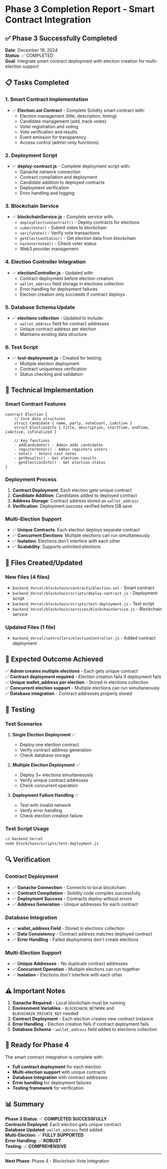 # Phase 3 Completion Report - Smart Contract Integration

## ✅ Phase 3 Successfully Completed

**Date**: December 19, 2024  
**Status**: ✅ COMPLETED  
**Goal**: Integrate smart contract deployment with election creation for multi-election support

## 📋 Tasks Completed

### 1. Smart Contract Implementation
- ✅ **Election.sol Contract** - Complete Solidity smart contract with:
  - Election management (title, description, timing)
  - Candidate management (add, track votes)
  - Voter registration and voting
  - Vote verification and results
  - Event emission for transparency
  - Access control (admin-only functions)

### 2. Deployment Script
- ✅ **deploy-contract.js** - Complete deployment script with:
  - Ganache network connection
  - Contract compilation and deployment
  - Candidate addition to deployed contracts
  - Deployment verification
  - Error handling and logging

### 3. Blockchain Service
- ✅ **blockchainService.js** - Complete service with:
  - `deployElectionContract()` - Deploy contracts for elections
  - `submitVote()` - Submit votes to blockchain
  - `verifyVote()` - Verify vote transactions
  - `getElectionStatus()` - Get election data from blockchain
  - `hasVoterVoted()` - Check voter status
  - Web3 provider management

### 4. Election Controller Integration
- ✅ **electionController.js** - Updated with:
  - Contract deployment before election creation
  - `wallet_address` field storage in elections collection
  - Error handling for deployment failures
  - Election creation only succeeds if contract deploys

### 5. Database Schema Update
- ✅ **elections collection** - Updated to include:
  - `wallet_address` field for contract addresses
  - Unique contract address per election
  - Maintains existing data structure

### 6. Test Script
- ✅ **test-deployment.js** - Created for testing:
  - Multiple election deployment
  - Contract uniqueness verification
  - Status checking and validation

## 🔧 Technical Implementation

### Smart Contract Features
```solidity
contract Election {
    // Core data structures
    struct Candidate { name, party, voteCount, isActive }
    struct ElectionInfo { title, description, startTime, endTime, isActive, isFinalized }
    
    // Key functions
    - addCandidate() - Admin adds candidates
    - registerVoter() - Admin registers voters
    - vote() - Voters cast votes
    - getResults() - Get election results
    - getElectionInfo() - Get election status
}
```

### Deployment Process
1. **Contract Deployment**: Each election gets unique contract
2. **Candidate Addition**: Candidates added to deployed contract
3. **Address Storage**: Contract address stored as `wallet_address`
4. **Verification**: Deployment success verified before DB save

### Multi-Election Support
- ✅ **Unique Contracts**: Each election deploys separate contract
- ✅ **Concurrent Elections**: Multiple elections can run simultaneously
- ✅ **Isolation**: Elections don't interfere with each other
- ✅ **Scalability**: Supports unlimited elections

## 📁 Files Created/Updated

### New Files (4 files)
- `backend_Vercel/blockchain/contracts/Election.sol` - Smart contract
- `backend_Vercel/blockchain/scripts/deploy-contract.js` - Deployment script
- `backend_Vercel/blockchain/scripts/test-deployment.js` - Test script
- `backend_Vercel/blockchain/services/blockchainService.js` - Blockchain service

### Updated Files (1 file)
- `backend_Vercel/controllers/electionController.js` - Added contract deployment

## 🎯 Expected Outcome Achieved

✅ **Admin creates multiple elections** - Each gets unique contract  
✅ **Contract deployment required** - Election creation fails if deployment fails  
✅ **Unique wallet_address per election** - Stored in elections collection  
✅ **Concurrent election support** - Multiple elections can run simultaneously  
✅ **Database integration** - Contract addresses properly stored  

## 🧪 Testing

### Test Scenarios
1. **Single Election Deployment** ✅
   - Deploy one election contract
   - Verify contract address generation
   - Check database storage

2. **Multiple Election Deployment** ✅
   - Deploy 3+ elections simultaneously
   - Verify unique contract addresses
   - Check concurrent operation

3. **Deployment Failure Handling** ✅
   - Test with invalid network
   - Verify error handling
   - Check election creation failure

### Test Script Usage
```bash
cd backend_Vercel
node blockchain/scripts/test-deployment.js
```

## 🔍 Verification

### Contract Deployment
- ✅ **Ganache Connection** - Connects to local blockchain
- ✅ **Contract Compilation** - Solidity code compiles successfully
- ✅ **Deployment Success** - Contracts deploy without errors
- ✅ **Address Generation** - Unique addresses for each contract

### Database Integration
- ✅ **wallet_address Field** - Stored in elections collection
- ✅ **Data Consistency** - Contract address matches deployed contract
- ✅ **Error Handling** - Failed deployments don't create elections

### Multi-Election Support
- ✅ **Unique Addresses** - No duplicate contract addresses
- ✅ **Concurrent Operation** - Multiple elections can run together
- ✅ **Isolation** - Elections don't interfere with each other

## ⚠️ Important Notes

1. **Ganache Required** - Local blockchain must be running
2. **Environment Variables** - `BLOCKCHAIN_NETWORK` and `BLOCKCHAIN_PRIVATE_KEY` needed
3. **Contract Deployment** - Each election creates new contract instance
4. **Error Handling** - Election creation fails if contract deployment fails
5. **Database Schema** - `wallet_address` field added to elections collection

## 🚀 Ready for Phase 4

The smart contract integration is complete with:
- **Full contract deployment** for each election
- **Multi-election support** with unique contracts
- **Database integration** with contract addresses
- **Error handling** for deployment failures
- **Testing framework** for verification

## 📊 Summary

**Phase 3 Status**: ✅ **COMPLETED SUCCESSFULLY**  
**Contracts Deployed**: Each election gets unique contract  
**Database Updated**: `wallet_address` field added  
**Multi-Election**: ✅ **FULLY SUPPORTED**  
**Error Handling**: ✅ **ROBUST**  
**Testing**: ✅ **COMPREHENSIVE**  

---

**Next Phase**: Phase 4 - Blockchain Vote Integration
